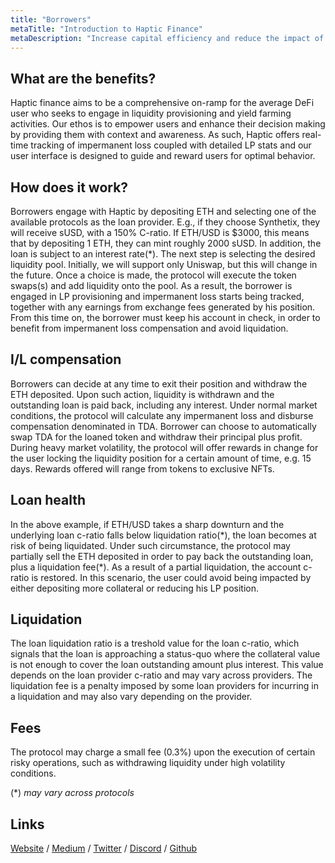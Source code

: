 ```yaml
---
title: "Borrowers"
metaTitle: "Introduction to Haptic Finance"
metaDescription: "Increase capital efficiency and reduce the impact of impermanent loss."
---
```


## What are the benefits?

Haptic finance aims to be a comprehensive on-ramp for the average DeFi user who seeks to engage in liquidity provisioning and yield farming activities. Our ethos is to empower users and enhance their decision making by providing them with context and awareness. As such, Haptic offers real-time tracking of impermanent loss coupled with detailed LP stats and our user interface is designed to guide and reward users for optimal behavior. 

## How does it work?

Borrowers engage with Haptic by depositing ETH and selecting one of the available protocols as the loan provider. E.g., if they choose Synthetix, they will receive sUSD, with a 150% C-ratio. If ETH/USD is $3000, this means that by depositing 1 ETH, they can mint roughly 2000 sUSD. In addition, the loan is subject to an interest rate(\*). The next step is selecting the desired liquidity pool. Initially, we will support only Uniswap, but this will change in the future. Once a choice is made, the protocol will execute the token swaps(s) and add liquidity onto the pool. As a result, the borrower is engaged in LP provisioning and impermanent loss starts being tracked, together with any earnings from exchange fees generated by his position. From this time on, the borrower must keep his account in check, in order to benefit from impermanent loss compensation and avoid liquidation. 

## I/L compensation

Borrowers can decide at any time to exit their position and withdraw the ETH deposited. Upon such action, liquidity is withdrawn and the outstanding loan is paid back, including any interest. Under normal market conditions, the protocol will calculate any impermanent loss and disburse compensation denominated in TDA. Borrower can choose to automatically swap TDA for the loaned token and withdraw their principal plus profit. During heavy market volatility, the protocol will offer rewards in change for the user locking the liquidity position for a certain amount of time, e.g. 15 days. Rewards offered will range from tokens to exclusive NFTs.

## Loan health

In the above example, if ETH/USD takes a sharp downturn and the underlying loan c-ratio falls below liquidation ratio(\*), the loan becomes at risk of being liquidated. Under such circumstance, the protocol may partially sell the ETH deposited in order to pay back the outstanding loan, plus a liquidation fee(\*). As a result of a partial liquidation, the account c-ratio is restored. In this scenario, the user could avoid being impacted by either depositing more collateral or reducing his LP position.

## Liquidation

The loan liquidation ratio is a treshold value for the loan c-ratio, which signals that the loan is approaching a status-quo where the collateral value is not enough to cover the loan outstanding amount plus interest. This value depends on the loan provider c-ratio and may vary across providers. The liquidation fee is a penalty imposed by some loan providers for incurring in a liquidation and may also vary depending on the provider.

## Fees

The protocol may charge a small fee (0.3%) upon the execution of certain risky operations, such as withdrawing liquidity under high volatility conditions.

(\*) *may vary across protocols*


## Links

[Website](https://haptic.finance) / [Medium](https://hapticfinance.medium.com/) / [Twitter](https://twitter.com/hapticfinance/) / [Discord](https://twitter.com/hapticfinance/) / [Github](https://github.com/hapticfinance/)